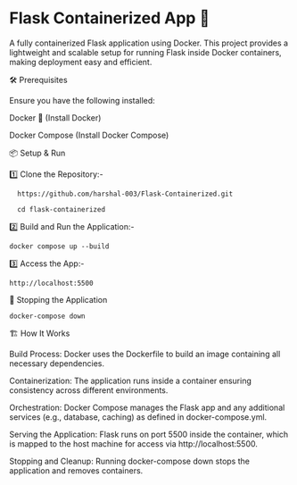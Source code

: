 # Flask Containerized App 🐳
A fully containerized Flask application using Docker. This project provides a lightweight and scalable setup for running Flask inside Docker containers, making deployment easy and efficient.

  🛠️ Prerequisites

   Ensure you have the following installed:

   Docker 🐳 (Install Docker)

   Docker Compose (Install Docker Compose)

📦 Setup & Run

1️⃣ Clone the Repository:-

      https://github.com/harshal-003/Flask-Containerized.git
      
      cd flask-containerized

2️⃣ Build and Run the Application:-

    docker compose up --build

3️⃣ Access the App:-

    http://localhost:5500

🔧 Stopping the Application

    docker-compose down

🏗️ How It Works

  Build Process: Docker uses the Dockerfile to build an image containing all necessary dependencies.

  Containerization: The application runs inside a container ensuring consistency across different environments.

   Orchestration: Docker Compose manages the Flask app and any additional services (e.g., database, caching) as defined in docker-compose.yml.

  Serving the Application: Flask runs on port 5500 inside the container, which is mapped to the host machine for access via http://localhost:5500.

   Stopping and Cleanup: Running docker-compose down stops the application and removes containers.

   


